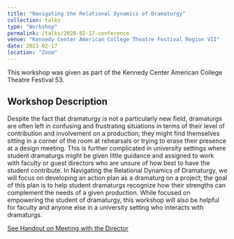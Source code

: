 ```yaml
---
title: "Navigating the Relational Dynamics of Dramaturgy"
collection: talks
type: "Workshop"
permalink: /talks/2020-02-17-conference
venue: "Kennedy Center American College Theatre Festival Region VII"
date: 2021-02-17
location: "Zoom"
---
```


This workshop was given as part of the Kennedy Center American College Theatre Festival 53. 


Workshop Description
---

Despite the fact that dramaturgy is not a particularly new field, dramaturgs are often left in confusing and frustrating situations in terms of their level of contribution and involvement on a production; they might find themselves sitting in a corner of the room at rehearsals or trying to erase their presence at a design meeting. This is further complicated in university settings where student dramaturgs might be given little guidance and assigned to work with faculty or guest directors who are unsure of how best to have the student contribute. In Navigating the Relational Dynamics of Dramaturgy, we will focus on developing an action plan as a dramaturg on a project; the goal of this plan is to help student dramaturgs recognize how their strengths can complement the needs of a given production. While focused on empowering the student of dramaturgy, this workshop will also be helpful for faculty and anyone else in a university setting who interacts with dramaturgs. 

[See Handout on Meeting with the Director](http://sarahfocam.github.io/files/meetingwithdirectorkcactf21.pdf)

